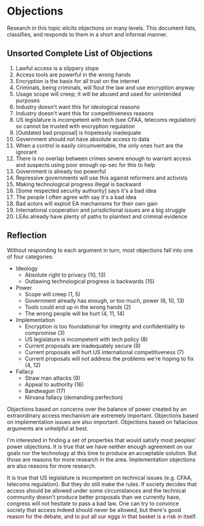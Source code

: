 # Objections

Research in this topic elicits objections on many levels. This document lists, classifies, and
responds to them in a short and informal manner.

## Unsorted Complete List of Objections

1. Lawful access is a slippery slope
2. Access tools are powerful in the wrong hands
3. Encryption is the basis for all trust on the internet
4. Criminals, being criminals, will flout the law and use encryption anyway
5. Usage scope will creep; it will be abused and used for unintended purposes
6. Industry doesn't want this for ideological reasons
7. Industry doesn't want this for competitiveness reasons
8. US legislature is incompetent with tech (see CFAA, telecoms regulation) so cannot be trusted
   with encryption regulation
9. [Outdated bad proposal] is hopelessly inadequate
10. Government should not have absolute access to data
11. When a control is easily circumventable, the only ones hurt are the ignorant
12. There is no overlap between crimes severe enough to warrant access and suspects using poor
    enough op-sec for this to help
13. Government is already too powerful
14. Repressive governments will use this against reformers and activists
15. Making technological progress illegal is backward
16. [Some respected security authority] says it's a bad idea
17. The people I often agree with say it's a bad idea
18. Bad actors will exploit EA mechanisms for their own gain
19. International cooperation and jurisdictional issues are a big struggle
20. LEAs already have plenty of paths to plaintext and criminal evidence

## Reflection

Without responding to each argument in turn, most objections fall into one of four categories:

- Ideology
  - Absolute right to privacy (10, 13)
  - Outlawing technological progress is backwards (15)
- Power
  - Scope will creep (1, 5)
  - Government already has enough, or too much, power (6, 10, 13)
  - Tools could end up in the wrong hands (2)
  - The wrong people will be hurt (4, 11, 14)
- Implementation
  - Encryption is too foundational for integrity and confidentiality to compromise (3)
  - US legislature is incompetent with tech policy (8)
  - Current proposals are inadequately secure (9)
  - Current proposals will hurt US international competitiveness (7)
  - Current proposals will not address the problems we're hoping to fix (4, 12)
- Fallacy
  - Straw man attacks (9)
  - Appeal to authority (16)
  - Bandwagon (17)
  - Nirvana fallacy (demanding perfection)

Objections based on concerns over the balance of power created by an extraordinary access mechanism
are extremely important. Objections based on implementation issues are also important. Objections
based on fallacious arguments are unhelpful at best.

I'm interested in finding a set of properties that would satisfy most peoples' power objections. It
is true that we have neither enough agreement on our goals nor the technology at this time to
produce an acceptable solution. But those are reasons for more research in the area. Implementation
objections are also reasons for more research.

It is true that US legislature is incompetent on technical issues (e.g. CFAA, telecoms regulation).
But they do still make the rules. If society decides that access should be allowed under some
circumstances and the technical community doesn't produce better proposals than we currently have,
congress will not hesitate to pass a bad law. One can try to convince society that access indeed
should never be allowed, but there's good reason for the debate, and to put all our eggs in that
basket is a risk in itself.

<!-- When approaching technical problems with societal implications, it is helpful to separate the
properties of a desired solution and the technical means used to achieve those properties.
Determining the properties of the solution is the responsibility of society. Creating and studying
the technology available to achieve those properties is the responsibility of the technical
community. -->

<!-- Technologies have a built-in morality. A generally compromised encryption scheme says that will
of the government is more important than the individual's privacy. A perfectly unaccessible
encryption says the individual's privacy is more important than any amount of societal will. A
principled extraordinary access scheme says that the individual's and society's wills are held in
balance. -->
